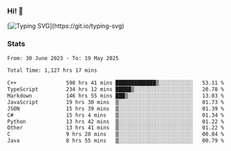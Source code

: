### Hi!  👋

[![Typing SVG](https://readme-typing-svg.herokuapp.com?font=Fira+Code&pause=1000&width=435&lines=Hello!+I'm+Texiwustion.)](https://git.io/typing-svg)

### Stats

<!--START_SECTION:waka-->

```txt
From: 30 June 2023 - To: 19 May 2025

Total Time: 1,127 hrs 17 mins

C++                598 hrs 41 mins █████████████▒░░░░░░░░░░░   53.11 %
TypeScript         234 hrs 12 mins █████▒░░░░░░░░░░░░░░░░░░░   20.78 %
Markdown           146 hrs 55 mins ███▒░░░░░░░░░░░░░░░░░░░░░   13.03 %
JavaScript         19 hrs 30 mins  ▒░░░░░░░░░░░░░░░░░░░░░░░░   01.73 %
JSON               15 hrs 39 mins  ▒░░░░░░░░░░░░░░░░░░░░░░░░   01.39 %
C#                 15 hrs 4 mins   ▒░░░░░░░░░░░░░░░░░░░░░░░░   01.34 %
Python             13 hrs 42 mins  ▒░░░░░░░░░░░░░░░░░░░░░░░░   01.22 %
Other              13 hrs 41 mins  ▒░░░░░░░░░░░░░░░░░░░░░░░░   01.22 %
C                  9 hrs 28 mins   ▒░░░░░░░░░░░░░░░░░░░░░░░░   00.84 %
Java               8 hrs 55 mins   ▒░░░░░░░░░░░░░░░░░░░░░░░░   00.79 %
```

<!--END_SECTION:waka-->
